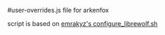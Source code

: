 #user-overrides.js file for arkenfox

script is based on [emrakyz's configure_librewolf.sh](https://github.com/emrakyz/automated-gentoo/blob/main/configure_librewolf.sh)
